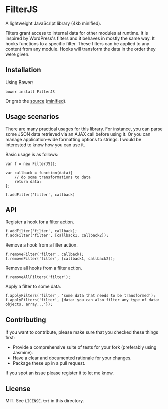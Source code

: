 # FilterJS

A lightweight JavaScript library (4kb minified).

Filters grant access to internal data for other modules at runtime. It is inspired by WordPress's filters and it behaves in mostly the same way. It hooks functions to a specific filter. These filters can be applied to any content from any module. Hooks will transform the data in the order they were given.

## Installation

Using Bower:

    bower install FilterJS

Or grab the [source](https://github.com/vilmosioo/FilterJS/FilterJS.js) ([minified](https://github.com/vilmosioo/FilterJS/FilterJS.min.js)).

## Usage scenarios

There are many practical usages for this library. For instance, you can parse some JSON data retrieved via an AJAX call before using it. Or you can manage application-wide formatting options to strings. I would be interested to know how you can use it.

Basic usage is as follows:

    var f = new FilterJS();
    
    var callback = function(data){
        // do some transformations to data
        return data;
    };
    
    f.addFilter('filter', callback)


## API

Register a hook for a filter action.

    f.addFilter('filter', callback);
    f.addFilter('filter', [callback1, callback2]);

Remove a hook from a filter action.

    f.removeFilter('filter', callback);
    f.removeFilter('filter', [callback1, callback2]);

Remove all hooks from a filter action.

    f.removeAllFilters('filter');

Apply a filter to some data.

    f.applyFilters('filter', 'some data that needs to be transformed');
    f.applyFilters('filter', {data:'you can also filter any type of data: objects, array...'});

## Contributing

If you want to contribute, please make sure that you checked these things first:

* Provide a comprehensive suite of tests for your fork (preferably using Jasmine).
* Have a clear and documented rationale for your changes.
* Package these up in a pull request.

If you spot an issue please register it to let me know.

## License

MIT. See `LICENSE.txt` in this directory.